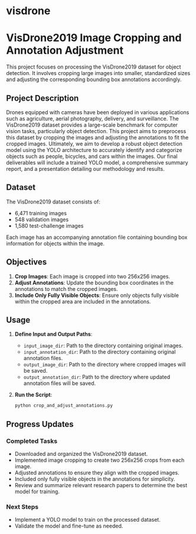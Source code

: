 # visdrone
# VisDrone2019 Image Cropping and Annotation Adjustment

This project focuses on processing the VisDrone2019 dataset for object detection. It involves cropping large images into smaller, standardized sizes and adjusting the corresponding bounding box annotations accordingly.

## Project Description

Drones equipped with cameras have been deployed in various applications such as agriculture, aerial photography, delivery, and surveillance. The VisDrone2019 dataset provides a large-scale benchmark for computer vision tasks, particularly object detection. This project aims to preprocess this dataset by cropping the images and adjusting the annotations to fit the cropped images. Ultimately, we aim to develop a robust object detection model using the YOLO architecture to accurately identify and categorize objects such as people, bicycles, and cars within the images. Our final deliverables will include a trained YOLO model, a comprehensive summary report, and a presentation detailing our methodology and results.

## Dataset

The VisDrone2019 dataset consists of:
- 6,471 training images
- 548 validation images
- 1,580 test-challenge images

Each image has an accompanying annotation file containing bounding box information for objects within the image.

## Objectives

1. **Crop Images**: Each image is cropped into two 256x256 images.
2. **Adjust Annotations**: Update the bounding box coordinates in the annotations to match the cropped images.
3. **Include Only Fully Visible Objects**: Ensure only objects fully visible within the cropped area are included in the annotations.

## Usage

1. **Define Input and Output Paths**:
    - `input_image_dir`: Path to the directory containing original images.
    - `input_annotation_dir`: Path to the directory containing original annotation files.
    - `output_image_dir`: Path to the directory where cropped images will be saved.
    - `output_annotation_dir`: Path to the directory where updated annotation files will be saved.

2. **Run the Script**:
    ```bash
    python crop_and_adjust_annotations.py
    ```

## Progress Updates

### Completed Tasks
- Downloaded and organized the VisDrone2019 dataset.
- Implemented image cropping to create two 256x256 crops from each image.
- Adjusted annotations to ensure they align with the cropped images.
- Included only fully visible objects in the annotations for simplicity.
- Review and summarize relevant research papers to determine the best model for training.

### Next Steps
- Implement a YOLO model to train on the processed dataset.
- Validate the model and fine-tune as needed.
